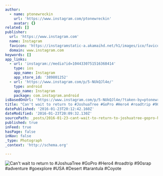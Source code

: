 ```yaml
---
author:
  - name: ptonewreckin
    url: 'https://www.instagram.com/ptonewreckin'
    avatar: {}
related: []
publisher:
  url: 'https://www.instagram.com'
  name: Instagram
  favicon: 'https://instagramstatic-a.akamaihd.net/h1/images/ico/favicon.ico/7cdab0872b15.ico'
  domain: www.instagram.com
keywords: []
app_links:
  - url: 'instagram://media?id=1044330751516368414'
    type: ios
    app_name: Instagram
    app_store_id: '389801252'
  - url: 'https://www.instagram.com/p/5-NUkQJl4e/'
    type: android
    app_name: Instagram
    package: com.instagram.android
isBasedOnUrl: 'https://www.instagram.com/p/5-NUkQJl4e/?taken-by=ptonewreckin'
title: "Can't wait to return to #JoshuaTree #GoPro #Hero4 #roadtrip #90srap #adventure #goexplore #USA #Desert #tarantula #Coyote"
datePublished: '2016-01-23T20:12:42.160Z'
dateModified: '2016-01-23T20:09:32.130Z'
sourcePath: _posts/2016-01-23-cant-wait-to-return-to-joshuatree-gopro-hero4-roadtrip.md
published: true
inFeed: true
hasPage: false
inNav: false
_type: Photograph
_context: 'http://schema.org'

---
```

![Can't wait to return to &num;JoshuaTree &num;GoPro &num;Hero4 &num;roadtrip &num;90srap &num;adventure &num;goexplore &num;USA &num;Desert &num;tarantula &num;Coyote](https://scontent.cdninstagram.com/hphotos-xaf1/t51.2885-15/s640x640/sh0.08/e35/11378634_1608607679390691_557103867_n.jpg)
